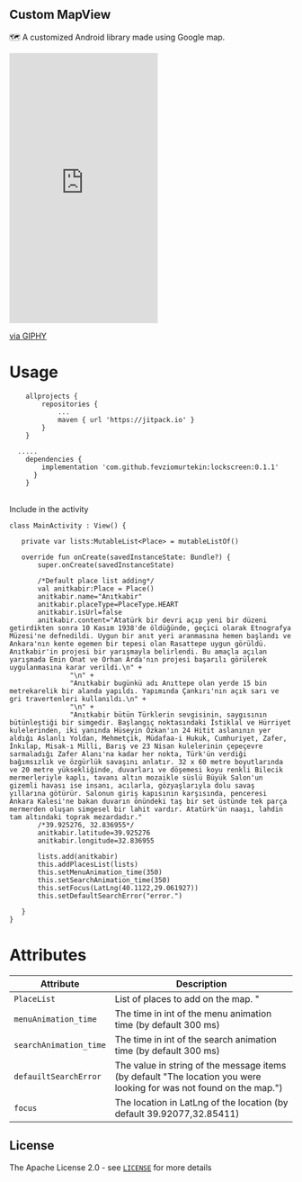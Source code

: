 ## Custom MapView
🗺️ A customized Android library made using Google map.

<iframe src="https://giphy.com/embed/WgTLhbSWRXh2aNqcrI" width="264" height="480" frameBorder="0" class="giphy-embed" allowFullScreen></iframe><p><a href="https://giphy.com/gifs/android-kotlin-mapview-WgTLhbSWRXh2aNqcrI">via GIPHY</a></p>

# Usage

```Gradle
    allprojects {
		repositories {
			...
			maven { url 'https://jitpack.io' }
		}
	}
  
  .....
    dependencies {
	    implementation 'com.github.fevziomurtekin:lockscreen:0.1.1'
	  }
	}
  ```

</br> Include in the activity 

 ```Gradle 
 class MainActivity : View() {

    private var lists:MutableList<Place> = mutableListOf()

    override fun onCreate(savedInstanceState: Bundle?) {
        super.onCreate(savedInstanceState)

        /*Default place list adding*/
        val anitkabir:Place = Place()
        anitkabir.name="Anıtkabir"
        anitkabir.placeType=PlaceType.HEART
        anitkabir.isUrl=false
        anitkabir.content="Atatürk bir devri açıp yeni bir düzeni getirdikten sonra 10 Kasım 1938'de öldüğünde, geçici olarak Etnografya Müzesi'ne defnedildi. Uygun bir anıt yeri aranmasına hemen başlandı ve Ankara'nın kente egemen bir tepesi olan Rasattepe uygun görüldü. Anıtkabir'in projesi bir yarışmayla belirlendi. Bu amaçla açılan yarışmada Emin Onat ve Orhan Arda'nın projesi başarılı görülerek uygulanmasına karar verildi.\n" +
                "\n" +
                "Anıtkabir bugünkü adı Anıttepe olan yerde 15 bin metrekarelik bir alanda yapıldı. Yapımında Çankırı'nın açık sarı ve gri travertenleri kullanıldı.\n" +
                "\n" +
                "Anıtkabir bütün Türklerin sevgisinin, saygısının bütünleştiği bir simgedir. Başlangıç noktasındaki İstiklal ve Hürriyet kulelerinden, iki yanında Hüseyin Özkan'ın 24 Hitit aslanının yer aldığı Aslanlı Yoldan, Mehmetçik, Müdafaa-i Hukuk, Cumhuriyet, Zafer, İnkılap, Misak-ı Milli, Barış ve 23 Nisan kulelerinin çepeçevre sarmaladığı Zafer Alanı'na kadar her nokta, Türk'ün verdiği bağımsızlık ve özgürlük savaşını anlatır. 32 x 60 metre boyutlarında ve 20 metre yüksekliğinde, duvarları ve döşemesi koyu renkli Bilecik mermerleriyle kaplı, tavanı altın mozaikle süslü Büyük Salon'un gizemli havası ise insanı, acılarla, gözyaşlarıyla dolu savaş yıllarına götürür. Salonun giriş kapısının karşısında, penceresi Ankara Kalesi'ne bakan duvarın önündeki taş bir set üstünde tek parça mermerden oluşan simgesel bir lahit vardır. Atatürk'ün naaşı, lahdin tam altındaki toprak mezardadır."
        /*39.925276, 32.836955*/
        anitkabir.latitude=39.925276
        anitkabir.longitude=32.836955

        lists.add(anitkabir)
        this.addPlacesList(lists)
        this.setMenuAnimation_time(350)  
        this.setSearchAnimation_time(350)
	    this.setFocus(LatLng(40.1122,29.061927))
        this.setDefaultSearchError("error.")

    }
}
  ```
  
# Attributes

| Attribute | Description |
| --- | --- |
| `PlaceList` | List of places to add on the map. " |
| `menuAnimation_time` | The time in int of the menu animation time (by default 300 ms) |
| `searchAnimation_time` | The time in int of the search animation time (by default 300 ms) |
| `defauiltSearchError` | The value in string of the message items (by default "The location you were looking for was not found on the map.")  |
| `focus` | The location in LatLng of the location (by default 39.92077,32.85411) |



## License
The Apache License 2.0 - see [`LICENSE`](LICENSE) for more details

